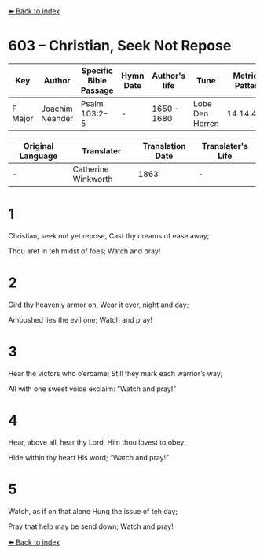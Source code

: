 [⬅️ Back to index](../README.md)

# 603 – Christian, Seek Not Repose

Key | Author   | Specific Bible Passage     |Hymn Date |Author's life |Tune |Metrical Pattern   |Composer/Source                                                                                        
-- | --------- | ---------------------------|----------|--------------|-----|-------------------|-------------   
F Major  | Joachim Neander      | Psalm 103:2-5 | -  | 1650 - 1680 | Lobe Den Herren | 14.14.4.7.8 | Chorale Book for England, 1863 

Original Language | Translater | Translation Date   | Translater's Life     
----------------- | --------- | --------------------|-------------   
\-  | Catherine Winkworth      | 1863 | -  | 1827 - 1878 



# 1

Christian, seek not yet repose, Cast thy dreams of ease away;

Thou aret in teh midst of foes; Watch and pray!



# 2

Gird thy heavenly armor on, Wear it ever, night and day;

Ambushed lies the evil one; Watch and pray!



# 3

Hear the victors who o’ercame; Still they mark each warrior’s way;

All with one sweet voice exclaim: “Watch and pray!”



# 4

Hear, above all, hear thy Lord, Him thou lovest to obey;

Hide within thy heart His word; “Watch and pray!”



# 5

Watch, as if on that alone Hung the issue of teh day;

Pray that help may be send down; Watch and pray!

[⬅️ Back to index](../README.md)
